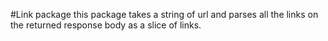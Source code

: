 #Link package
this package takes a string of url and parses all the links on the returned response body as a slice of links.
